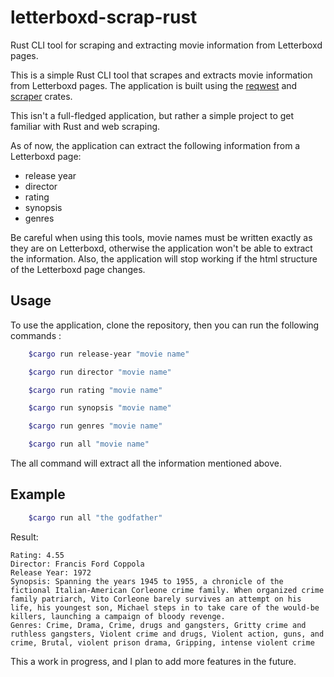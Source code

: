 # letterboxd-scrap-rust
Rust CLI tool for scraping and extracting movie information from Letterboxd pages.

This is a simple Rust CLI tool that scrapes and extracts movie information from Letterboxd pages. The application is built using the [reqwest](https://docs.rs/reqwest/0.11.4/reqwest/) and [scraper](https://docs.rs/scraper/0.12.0/scraper/) crates.

This isn't a full-fledged application, but rather a simple project to get familiar with Rust and web scraping. 

As of now, the application can extract the following information from a Letterboxd page:
- release year
- director
- rating
- synopsis
- genres

Be careful when using this tools, movie names must be written exactly as they are on Letterboxd, otherwise the application won't be able to extract the information.
Also, the application will stop working if the html structure of the Letterboxd page changes.

## Usage

To use the application, clone the repository, then you can run the following commands :

```bash
    $cargo run release-year "movie name"
```

```bash
    $cargo run director "movie name"
```

```bash
    $cargo run rating "movie name"
```

```bash
    $cargo run synopsis "movie name"
```

```bash
    $cargo run genres "movie name"
```

```bash
    $cargo run all "movie name"
```
The all command will extract all the information mentioned above.

## Example

```bash
    $cargo run all "the godfather"
```
Result:
```Infos about THE GODFATHER :
Rating: 4.55
Director: Francis Ford Coppola
Release Year: 1972
Synopsis: Spanning the years 1945 to 1955, a chronicle of the fictional Italian-American Corleone crime family. When organized crime family patriarch, Vito Corleone barely survives an attempt on his life, his youngest son, Michael steps in to take care of the would-be killers, launching a campaign of bloody revenge.
Genres: Crime, Drama, Crime, drugs and gangsters, Gritty crime and ruthless gangsters, Violent crime and drugs, Violent action, guns, and crime, Brutal, violent prison drama, Gripping, intense violent crime
```


This a work in progress, and I plan to add more features in the future. 
